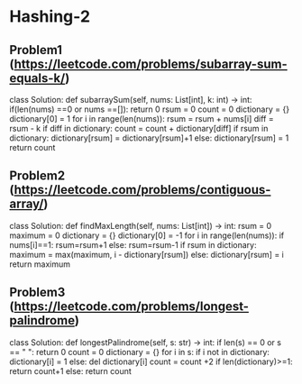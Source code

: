 # Hashing-2

## Problem1 (https://leetcode.com/problems/subarray-sum-equals-k/)

class Solution:
    def subarraySum(self, nums: List[int], k: int) -> int:
        if(len(nums) ==0 or nums ==[]):
            return 0
        rsum = 0
        count = 0
        dictionary = {}
        dictionary[0] = 1
        for i in range(len(nums)):
            rsum = rsum + nums[i]
            diff = rsum - k
            if diff in dictionary:
                count = count + dictionary[diff]
            if rsum in dictionary:
                dictionary[rsum] = dictionary[rsum]+1
            else:
                dictionary[rsum] = 1
        return count
    
<!-- #Time Complexity: O(n) n - number of elements in the list
#Space Complexity: O(n) hash map  -->
<!-- # Approach - Keep a running sum value and a count. Given k which is the total sum we have to obtain from the array elements. Traverse through the array and keep adding array element to the running sum, and simultaneously check the difference of k and running sum. If the difference is found in the dictionary it means that sum has been found at that index, and then increment the count of the value (answer). Also keep adding the new running sums to the dictionary with its frequency count to 1. IF rsum is encountered more times then increment the respective count value that many times in teh dictionary. Return count.   -->
        


## Problem2 (https://leetcode.com/problems/contiguous-array/)

class Solution:
    def findMaxLength(self, nums: List[int]) -> int:
        rsum = 0
        maximum = 0
        dictionary = {}
        dictionary[0] = -1
        for i in range(len(nums)):
            if nums[i]==1:
                rsum=rsum+1 
            else:
                rsum=rsum-1
            if rsum in dictionary:
                maximum = max(maximum, i - dictionary[rsum])
            else:
                dictionary[rsum] = i
        return maximum
<!--     
    #Time Complexity:O(n) n - length of nums
    #Space Complexity: O(n) hash map usage
    # Approach: Three steps : 1. Maintain a running sum which is set to increment by 1 if it encounters a 1 in the array and else decerement it if it encounters a 0. 
#     2. In the hash map already store a default (0:-1) mapping. when ever we update rsum query and find it out whether it is present in the dictionary, if yes, then calculate max using the index value. else store the rsum mapped to the index in the map. 3. Return max once we finished traversing through out the array.  -->


## Problem3 (https://leetcode.com/problems/longest-palindrome)

class Solution:
    def longestPalindrome(self, s: str) -> int:
        if len(s) == 0 or s == " ":
            return 0
        count = 0
        dictionary = {}
        for i in s:
            if i not in dictionary:
                dictionary[i] = 1
            else: 
                del dictionary[i]
                count = count +2
        if len(dictionary)>=1:
            return count+1
        else:
            return count
<!-- #Time Complexity: O(n) n - avg length of the string
#Space Complexity: O(n) hash map involved.  -->
<!-- #Approach: traverse through all the charecters of a string -> while traversing if found already which tells us that the frequency of the charecter is 2, then add the value to the count and delete that charecter from the dictionary. Else just keep adding into the dictionary. In the end if there are charecters still present (i.e if dictionary size is greater than 1), then add count +1 and return it else just return count. 
# Based on the property that if the frequency of the charecter is even it contributes to the palindrome and if not then only one of the charecter might just be located at the centre.  -->

            
                        
        
        